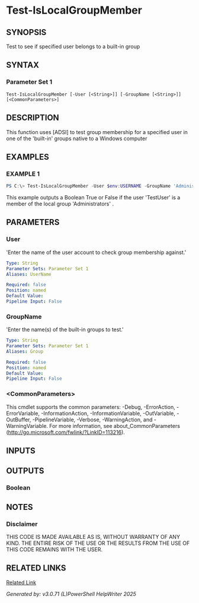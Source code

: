 ﻿# Test-IsLocalGroupMember

## SYNOPSIS
Test to see if specified user belongs to a built-in group

## SYNTAX

### Parameter Set 1
```
Test-IsLocalGroupMember [-User [<String>]] [-GroupName [<String>]] [<CommonParameters>]
```

## DESCRIPTION
This function uses [ADSI] to test group membership for a specified user in one of the 'built-in' groups native to a Windows computer

## EXAMPLES

### EXAMPLE 1

```powershell
PS C:\> Test-IsLocalGroupMember -User $env:USERNAME -GroupName 'Administrators'
```

This example outputs a Boolean True or False if the user 'TestUser' is a member of the local group 'Administrators' .

## PARAMETERS

### User
'Enter the name of the user account to check group membership against.'

```yaml
Type: String
Parameter Sets: Parameter Set 1
Aliases: UserName

Required: false
Position: named
Default Value: 
Pipeline Input: False
```

### GroupName
'Enter the name(s) of the built-in groups to test.'

```yaml
Type: String
Parameter Sets: Parameter Set 1
Aliases: Group

Required: false
Position: named
Default Value: 
Pipeline Input: False
```

### \<CommonParameters\>
This cmdlet supports the common parameters: -Debug, -ErrorAction, -ErrorVariable, -InformationAction, -InformationVariable, -OutVariable, -OutBuffer, -PipelineVariable, -Verbose, -WarningAction, and -WarningVariable. For more information, see about_CommonParameters (http://go.microsoft.com/fwlink/?LinkID=113216).

## INPUTS

## OUTPUTS

### Boolean


## NOTES

### Disclaimer
THIS CODE IS MADE AVAILABLE AS IS, WITHOUT WARRANTY OF ANY KIND. THE ENTIRE RISK OF THE USE OR THE RESULTS FROM THE USE OF THIS CODE REMAINS WITH THE USER.

## RELATED LINKS

[Related Link](https://morgantechspace.com/2017/10/check-if-user-is-member-of-local-group-powershell.html)


*Generated by: v3.0.71 (L)PowerShell HelpWriter 2025*
